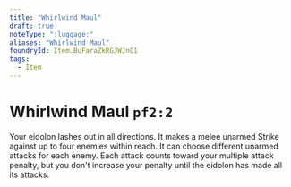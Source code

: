 ```yaml
---
title: "Whirlwind Maul"
draft: true
noteType: ":luggage:"
aliases: "Whirlwind Maul"
foundryId: Item.BuFaraZkRGJWJnC1
tags:
  - Item
---
```


# Whirlwind Maul `pf2:2`

Your eidolon lashes out in all directions. It makes a melee unarmed Strike against up to four enemies within reach. It can choose different unarmed attacks for each enemy. Each attack counts toward your multiple attack penalty, but you don't increase your penalty until the eidolon has made all its attacks.
